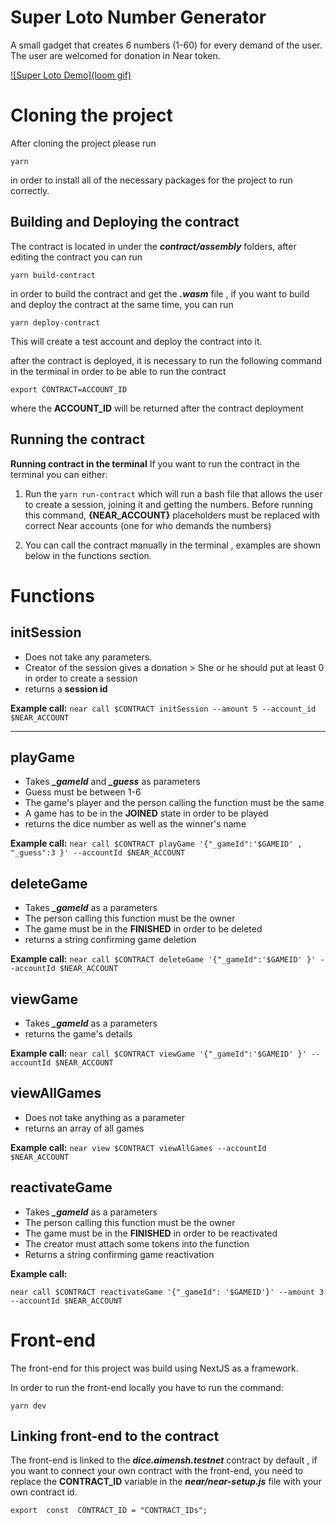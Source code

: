 
# Super Loto Number Generator

A small gadget that creates 6 numbers (1-60) for every demand of the user. The user are welcomed for donation in Near token.



[![Super Loto Demo](loom gif)](loomlink)



# Cloning the project
After cloning the project please run 

    yarn
in order to install all of the necessary packages for the project to run correctly.

## Building and Deploying the contract
The contract is located in under the ***contract/assembly*** folders, after editing the contract you can run

    yarn build-contract
in order to build the contract and get the ***.wasm*** file , if you want to build and deploy the contract at the same time, you can run 

    yarn deploy-contract
This will create a test account and deploy the contract into it.

after the contract is deployed, it is necessary to run the following command in the terminal in order to be able to run the contract


    export CONTRACT=ACCOUNT_ID
where the **ACCOUNT_ID** will be returned after the contract deployment

## Running the contract

**Running contract in the terminal**
If you want to run the contract in the terminal you can either:

 1. Run the `yarn run-contract` which will run a bash file that allows the user to create a session, joining it and getting the numbers.
 Before running this command, **{NEAR_ACCOUNT}** placeholders must be replaced with correct Near accounts (one for who demands the numbers)
 
 2. You can call the contract manually in the terminal , examples are shown below in the functions section.
 

# Functions
## initSession

 - Does not take any parameters.
 - Creator of the session gives a donation > She or he should put at least 0 in order to create a session
 - returns a **session id**

**Example call:**
`near call $CONTRACT initSession --amount 5 --account_id $NEAR_ACCOUNT`

---------------------------------------------------------------------------
## playGame 

 - Takes ***_gameId*** and ***_guess*** as parameters
 - Guess must be between 1-6
 - The game's player and the person calling the function must be the same
 - A game has to be in the **JOINED** state in order to be played
 - returns the dice number as well as the winner's name
 
**Example call:**
`near call $CONTRACT playGame '{"_gameId":'$GAMEID' , "_guess":3 }' --accountId $NEAR_ACCOUNT`

## deleteGame 

 - Takes ***_gameId*** as  a parameters
 - The person calling this function must be the owner 
 - The game must be in the **FINISHED** in order to be deleted
 - returns a string confirming game deletion

 **Example call:**
`near call $CONTRACT deleteGame '{"_gameId":'$GAMEID' }' --accountId $NEAR_ACCOUNT`
 
## viewGame 
 - Takes ***_gameId*** as  a parameters
 - returns the game's details
 
 **Example call:**
`near call $CONTRACT viewGame '{"_gameId":'$GAMEID' }' --accountId $NEAR_ACCOUNT`
 
## viewAllGames 
 - Does not take anything as a parameter
 - returns an array of all games

**Example call:** 
`near view $CONTRACT viewAllGames --accountId $NEAR_ACCOUNT`

## reactivateGame 
 - Takes ***_gameId*** as  a parameters
 - The person calling this function must be the owner 
 - The game must be in the **FINISHED** in order to be reactivated
 - The creator must attach some tokens into the function
 - Returns a string confirming game reactivation

**Example call:**

`near call $CONTRACT reactivateGame '{"_gameId": '$GAMEID'}' --amount 3 --accountId $NEAR_ACCOUNT`


# Front-end
The front-end for this project was build using NextJS as a framework.

In order to run the front-end locally you have to run the command:

    yarn dev

 

## Linking front-end to the contract
The front-end is linked to the 	***dice.aimensh.testnet*** contract by default ,  if you want to connect your own contract with the front-end, you need to replace the **CONTRACT_ID** variable in the ***near/near-setup.js*** file with your own contract id.

    export  const  CONTRACT_ID = "CONTRACT_IDs";

